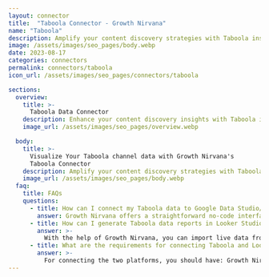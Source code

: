 ```yaml
---
layout: connector
title:  "Taboola Connector - Growth Nirvana"
name: "Taboola"
description: Amplify your content discovery strategies with Taboola insights integrated into Looker Studio.
image: /assets/images/seo_pages/body.webp
date: 2023-08-17
categories: connectors
permalink: connectors/taboola
icon_url: /assets/images/seo_pages/connectors/taboola

sections:
  overview:
    title: >-
      Taboola Data Connector
    description: Enhance your content discovery insights with Taboola integration. Seamlessly merge content discovery data from Taboola with Looker Studio's analytical capabilities, unlocking insights that shape content strategies, audience engagement, and operational excellence.
    image_url: /assets/images/seo_pages/overview.webp

  body:
    title: >-
      Visualize Your Taboola channel data with Growth Nirvana's
      Taboola Connector
    description: Amplify your content discovery strategies with Taboola insights integrated into Looker Studio.
    image_url: /assets/images/seo_pages/body.webp
  faq:
    title: FAQs
    questions:
      - title: How can I connect my Taboola data to Google Data Studio/Looker Studio?
        answer: Growth Nirvana offers a straightforward no-code interface to connect to Taboola data sources.
      - title: How can I generate Taboola data reports in Looker Studio?
        answer: >-
          With the help of Growth Nirvana, you can import live data from Taboola into Looker Studio. These data can be viewed in charts, tables, and dashboards to generate branded reports that can be shared instantly.
      - title: What are the requirements for connecting Taboola and Looker Studio?
        answer: >-
          For connecting the two platforms, you should have: Growth Nirvana Account and Taboola Ads Account
---
```

